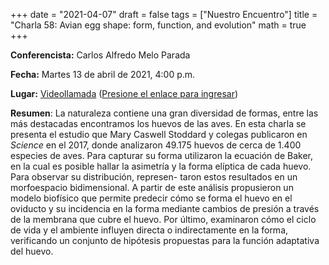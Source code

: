+++
date      = "2021-04-07"
draft     = false
tags      = ["Nuestro Encuentro"]
title     = "Charla 58: Avian egg shape: form, function, and evolution"
math      = true
+++

**Conferencista:** Carlos Alfredo Melo Parada

**Fecha:** Martes 13 de abril de 2021, 4:00 p.m.

**Lugar:** [Videollamada](https://meet.google.com/izy-pzig-pbf)  ([Presione el enlace para ingresar](https://meet.google.com/izy-pzig-pbf))

**Resumen**: La naturaleza contiene una gran diversidad de formas, entre las más destacadas encontramos los huevos de las aves. En esta charla se presenta el estudio que Mary Caswell Stoddard y colegas publicaron en *Science* en el 2017, donde analizaron 49.175 huevos de cerca de 1.400 especies de aves. Para capturar su forma utilizaron la ecuación de Baker, en la cual es posible hallar la asimetría y la forma elíptica de cada huevo. Para observar su distribución, represen- taron estos resultados en un morfoespacio bidimensional. A partir de este análisis propusieron un modelo biofísico que permite predecir cómo se forma el huevo en el oviducto y su incidencia en la forma mediante cambios de presión a través de la membrana que cubre el huevo. Por último, examinaron cómo el ciclo de vida y el ambiente influyen directa o indirectamente en la forma, verificando un conjunto de hipótesis propuestas para la función adaptativa del huevo.
